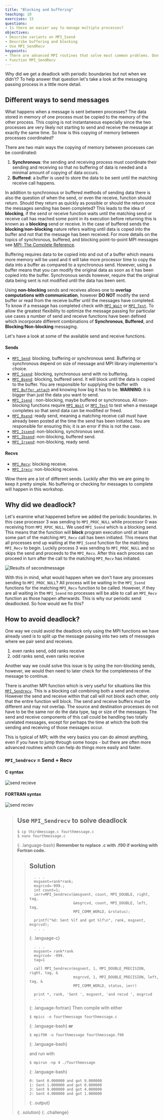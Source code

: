 ```yaml
---
title: "Blocking and buffering"
teaching: 10
exercises: 15
questions:
- Is there an easier way to manage multiple processes?
objectives:
- Describe variants on MPI_Ssend
- Describe buffering and blocking
- Use MPI_SendRecv
keypoints:
- There are advanced MPI routines that solve most common problems. Don't reinvent the wheel.
- Function MPI_SendRecv
---
```


Why did we get a deadlock with periodic boundaries but not when we didn't? To help answer that question let's take a look at the messaging passing process in a little more detail.

## Different ways to send messages
What happens when a message is sent between processes? The data stored in memory of one process must be copied to the memory of the other process. This coping is not instantaneous especially since the two processes are very likely not starting to send and receive the message at exactly the same time. So how is this copying of memory between processes coordinated?

There are two main ways the copying of memory between processes can be coordinated:

1. **Synchronous**: the sending and receiving process must coordinate their sending and receiving so that no buffering of data is needed and a minimal amount of copying of data occurs.
2. **Buffered**: a buffer is used to store the data to be sent until the matching receive call happens.

In addition to synchronous or buffered methods of sending data there is also the question of when the send, or even the receive, function should return. Should they return as quickly as possible or should the return once the messages sending has been completed? This leads to the idea of **blocking**, if the send or receive function waits until the matching send or receive call has reached some point in its execution before returning this is known as a **blocking** send or receive. In the case of buffered sends the **blocking**/**non-blocking** nature refers waiting until data is coped into the buffer and not that the message has been received. For more details on the topics of synchronous, buffered, and blocking point-to-point MPI messages see [MPI: The Complete Reference](http://www.netlib.org/utk/papers/mpi-book/node22.html).

Buffering requires data to be copied into and out of a buffer which means more memory will be used and it will take more processor time to copy the data into a buffer as compared to a synchronous send. However, using a buffer means that you can modify the original data as soon as it has been copied into the buffer. Synchronous sends however, require that the original data being sent is not modified until the data has been sent.

Using **non-blocking** sends and receives allows one to **overlap computations with communication**, however **DO NOT** modify the send buffer or read from the receive buffer until the messages have completed. To know if a message has completed check with [`MPI_Wait`](https://www.open-mpi.org/doc/v3.1/man3/MPI_Wait.3.php) or [`MPI_Test`](https://www.open-mpi.org/doc/v3.1/man3/MPI_Test.3.php). To allow the greatest flexibility to optimize the message passing for particular use cases a number of send and receive functions have been defined which incorporate different combinations of **Synchronous**, **Buffered**, and **Blocking**/**Non-blocking** messaging.

Let's have a look at some of the available send and receive functions.
#### Sends
- [`MPI_Send`](https://www.open-mpi.org/doc/v3.1/man3/MPI_Send.3.php): blocking, buffering or synchronous send. Buffering or synchronous depend on size of message and MPI library implementor's choice.
- [`MPI_Ssend`](https://www.open-mpi.org/doc/v3.1/man3/MPI_Ssend.3.php): blocking, synchronous send with no buffering.
- [`MPI_Bsend`](https://www.open-mpi.org/doc/v3.1/man3/MPI_Bsend.3.php): blocking, buffered send. It will block until the data is copied to the buffer. You are responsible for supplying the buffer with [`MPI_Buffer_attach`](https://www.open-mpi.org/doc/v3.1/man3/MPI_Buffer_attach.3.php) and knowing how big it has to be. **WARNING**: it is bigger than just the data you want to send.
- [`MPI_Isend`](https://www.open-mpi.org/doc/v3.1/man3/MPI_Isend.3.php) : non-blocking, maybe buffered or synchronous. All non-blocking functions require [`MPI_Wait`](https://www.open-mpi.org/doc/v3.1/man3/MPI_Wait.3.php) or [`MPI_Test`](https://www.open-mpi.org/doc/v3.1/man3/MPI_Test.3.php) to test when a message completes so that send data can be modified or freed.
- [`MPI_Rsend`](https://www.open-mpi.org/doc/v3.1/man3/MPI_Rsend.3.php): ready send, meaning a matching receive call must have already been posted at the time the send has been initiated. You are responsible for ensuring this; it is an error if this is not the case.
- [`MPI_Issend`](https://www.open-mpi.org/doc/v3.1/man3/MPI_Ibsend.3.php): non-blocking, synchronous send.
- [`MPI_Ibsend`](https://www.open-mpi.org/doc/v3.1/man3/MPI_Ibsend.3.php): non-blocking, buffered send.
- [`MPI_Irsend`](https://www.open-mpi.org/doc/v3.1/man3/MPI_Irsend.3.php): non-blocking, ready send.

#### Recvs
- [`MPI_Recv`](https://www.open-mpi.org/doc/v3.1/man3/MPI_Recv.3.php): blocking receive.
- [`MPI_Irecv`](https://www.open-mpi.org/doc/v3.1/man3/MPI_Irecv.3.php): non-blocking receive.

Wow there are a lot of different sends. Luckily after this we are going to keep it pretty simple. No buffering or checking for messages to complete will happen in this workshop.

## Why did we deadlock?

Let's examine what happened before we added the periodic boundaries. In this case processor 3 was sending to `MPI_PROC_NULL` while processor 0 was receiving from `MPI_RPOC_NULL`. We used `MPI_Ssend` which is a blocking send. This means that the function will **block** program execution until at least some part of the matching `MPI_Recv` call has been initiated. This means that all processes end up waiting at the `MPI_Ssend` function for the matching `MPI_Recv` to begin. Luckily process 3 was sending to `MPI_PROC_NULL` and so skips the send and proceeds to the `MPI_Recv`. After this each process can proceed in turn after the call to the matching `MPI_Recv` has initiated.

![Results of secondmessage](../fig/sending_right.svg)

With this in mind, what would happen when we don't have any processes sending to `MPI_PROC_NULL`? All process will be waiting in the `MPI_Ssend` functions for the matching `MPI_Recv` function to be called. However, if they are all waiting in the `MPI_Ssend` no processes will be able to call an `MPI_Recv` function as those happen afterwards. This is why our periodic send deadlocked. So how would we fix this?

## How to avoid deadlock?

One way we could avoid the deadlock only using the MPI functions we have already used is to split up the message passing into two sets of messages where we pair send and receives.

1. even ranks send, odd ranks receive
2. odd ranks send, even ranks receive

Another way we could solve this issue is by using the non-blocking sends, however, we would then need to later check for the completeness of the message to continue.

There is another MPI function which is very useful for situations like this [`MPI_Sendrecv`](https://www.open-mpi.org/doc/v3.1/man3/MPI_Sendrecv.3.php). This is a blocking call combining both a send and receive. However the send and receive within that call will not block each other, only that the entire function will block. The send and receive buffers must be different and may not overlap. The source and destination processes do not have to be the same nor do the data type, tag or size of the messages. The send and receive components of this call could be handling two totally unrelated messages, except for perhaps the time at which the both the sending and receiving of those messages occur.

This is typical of MPI; with the very basics you can do almost anything, even if you have to jump through some hoops - but there are often more advanced routines which can help do things more easily and faster.


### `MPI_Sendrecv` = Send + Recv

#### C syntax

![send recieve](../fig/sendrecv_args.png)

#### FORTRAN syntax

![send reciev](../fig/sendrecv_args2.png)

> ## Use `MPI_Sendrecv` to solve deadlock
> ~~~
> $ cp thirdmessage.c fourthmessage.c
> $ nano fourthmessage.c
> ~~~
> {: .language-bash}
> **Remember to replace .c with .f90 if working with Fortran code.**
> > ## Solution
> > ~~~
> >   . . .
> >   msgsent=rank*rank;
> >   msgrcvd=-999.;
> >   int count=1;
> >   ierr=MPI_Sendrecv(&msgsent, count, MPI_DOUBLE, right, tag,
> >                     &msgrcvd, count, MPI_DOUBLE, left,  tag,
> >                     MPI_COMM_WORLD, &rstatus);
> >   
> >   printf("%d: Sent %lf and got %lf\n", rank, msgsent, msgrcvd);
> >   . . .
> > ~~~
> > {: .language-c}
> > 
> > ~~~
> >   . . .
> >   msgsent= rank*rank
> >   msgrcvd= -999.
> >   tag=1
> >   
> >   call MPI_Sendrecv(msgsent, 1, MPI_DOUBLE_PRECISION, right, tag, &
> >                     msgrcvd, 1, MPI_DOUBLE_PRECISION, left,  tag, &
> >                     MPI_COMM_WORLD, status, ierr)
> >   
> >   print *, rank, 'Sent ', msgsent, 'and recvd ', msgrcvd
> >   . . . 
> > ~~~
> > {: .language-fortran}
> > Then compile with either
> > ~~~
> > $ mpicc -o fourthmessage fourthmessage.c
> > ~~~
> > {: .language-bash}
> > **or**
> > ~~~
> > $ mpif90 -o fourthmessage fourthmessage.f90
> > ~~~
> > {: .language-bash}
> > 
> > and run with
> > ~~~
> > $ mpirun -np 4 ./fourthmessage
> > ~~~
> > {: .language-bash}
> > ~~~
> > 0: Sent 0.000000 and got 9.000000
> > 1: Sent 1.000000 and got 0.000000
> > 3: Sent 9.000000 and got 4.000000
> > 2: Sent 4.000000 and got 1.000000
> > ~~~
> > {: .output}
> > 
> {: .solution}
{: .challenge}
